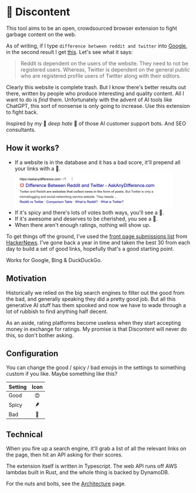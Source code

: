 # 💚 Discontent

This tool aims to be an open, crowdsourced browser extension to fight garbage content on the web.

As of writing, if I type `difference between reddit and twitter` into [Google](https://www.google.com/search?q=difference%20between%20reddit%20and%20twitter), in the second result I get [this](https://askanydifference.com/difference-between-reddit-and-twitte/). Let's see what it says:

> Reddit is dependent on the users of the website. They need to not be registered users. Whereas, Twitter is dependent on the general public who are registered profile users of Twitter along with their editors.

Clearly this website is complete trash. But I know there's better results out there, written by people who produce interesting and quality content. All I want to do is _find_ them. Unfortunately with the advent of AI tools like ChatGPT, this sort of nonsense is only going to increase. Use this extension to fight back.

Inspired by my 💢 _deep hate_ 💢 of those AI customer support bots. And SEO consultants.

## How it works?

- If a website is in the database and it has a bad score, it'll prepend all your links with a 💢.
  <br/><img height=100 src="docs/assets/reddit-vs-twitter.jpg" alt="Link with angry emoji prepended"></img>
- If it's spicy and there's lots of votes both ways, you'll see a 🤨.
- If it's awesome and deserves to be cherished, you see a 💚.
- When there aren't enough ratings, nothing will show up.

To get things off the ground, I've used the [front page submissions list](https://news.ycombinator.com/lists) from [HackerNews](https://news.ycombinator.com/news). I've gone back a year in time and taken the best 30 from each day to build a set of good links, hopefully that's a good starting point.

Works for Google, Bing & DuckDuckGo.

## Motivation

Historically we relied on the big search engines to filter out the good from the bad, and generally speaking they did a pretty good job. But all this generative AI stuff has them spooked and now we have to wade through a lot of rubbish to find anything half decent.

As an aside, rating platforms become useless when they start accepting money in exchange for ratings. My promise is that Discontent will never do this, so don't bother asking.

## Configuration

You can change the good / spicy / bad emojis in the settings to something custom if you like. Maybe something like this?

| Setting | Icon |
| ------- | :--: |
| Good    |  😍  |
| Spicy   |  🌶   |
| Bad     |  🤮  |

## Technical

When you fire up a search engine, it'll grab a list of all the relevant links on the page, then hit an API asking for their scores.

The extension itself is written in Typescript. The web API runs off AWS lambdas built in Rust, and the whole thing is backed by DynamoDB.

For the nuts and bolts, see the [Architecture](./docs/architecture.md) page.
